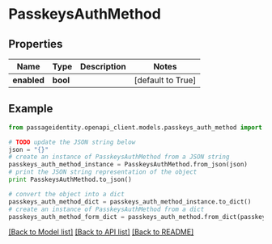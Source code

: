 # PasskeysAuthMethod


## Properties
Name | Type | Description | Notes
------------ | ------------- | ------------- | -------------
**enabled** | **bool** |  | [default to True]

## Example

```python
from passageidentity.openapi_client.models.passkeys_auth_method import PasskeysAuthMethod

# TODO update the JSON string below
json = "{}"
# create an instance of PasskeysAuthMethod from a JSON string
passkeys_auth_method_instance = PasskeysAuthMethod.from_json(json)
# print the JSON string representation of the object
print PasskeysAuthMethod.to_json()

# convert the object into a dict
passkeys_auth_method_dict = passkeys_auth_method_instance.to_dict()
# create an instance of PasskeysAuthMethod from a dict
passkeys_auth_method_form_dict = passkeys_auth_method.from_dict(passkeys_auth_method_dict)
```
[[Back to Model list]](../README.md#documentation-for-models) [[Back to API list]](../README.md#documentation-for-api-endpoints) [[Back to README]](../README.md)


